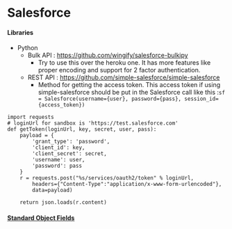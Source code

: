 # Salesforce


#### Libraries
* Python
    * Bulk API : https://github.com/wingify/salesforce-bulkipy
        * Try to use this over the heroku one. It has more features like proper encoding and support for 2 factor authentication. 
    * REST API : https://github.com/simple-salesforce/simple-salesforce
        * Method for getting the access token. This access token if using simple-salesforce should be put in the Salesforce call like this :`sf = Salesforce(username={user}, password={pass}, session_id={access_token})`
```
import requests
# loginUrl for sandbox is 'https://test.salesforce.com'
def getToken(loginUrl, key, secret, user, pass):
    payload = {
		'grant_type': 'password',
		'client_id': key,
		'client_secret': secret,
		'username': user,
		'password': pass
	}
	r = requests.post("%s/services/oauth2/token" % loginUrl, 
		headers={"Content-Type":"application/x-www-form-urlencoded"},
		data=payload)
		
	return json.loads(r.content)
```



#### [Standard Object Fields](https://developer.salesforce.com/docs/atlas.en-us.object_reference.meta/object_reference/sforce_api_objects_list.htm)

